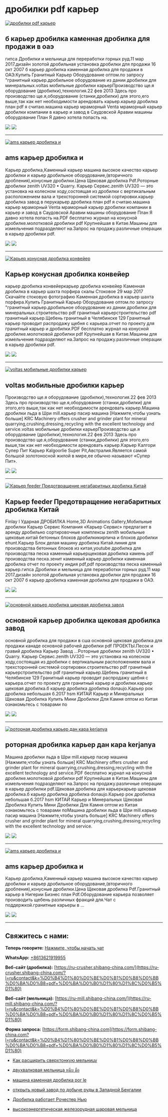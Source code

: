 # дробилки pdf карьер

<a href="https://swt.shibang-china.com/?l=ru&img&k=%D0%B4%D1%80%D0%BE%D0%B1%D0%B8%D0%BB%D0%BA%D0%B8+pdf+%D0%BA%D0%B0%D1%80%D1%8C%D0%B5%D1%80" target="_blank">![дробилки pdf карьер](http://static.shibang-china.com/all-800x300/184.jpg)</a>

## б карьер дробилка каменная дробилка для продажи в оаэ
гипса Дробилки и мельница для переработки горных руд.11 мар 2017.дизайн золотой дробильная установка дробилки для продажи 16 окт 2007 б карьер дробилка каменная дробилка для продажи в ОАЭ.Купить Гранитный Карьер Оборудование оптом.по запросу &quot;гранитный карьер.дробильное оборудование из дании дробилки для минеральных.voltas мобильные дробилки карьерПроизводство ще.я оборудование (дробилки),технология.22 фев 2013 Здесь про производство ще.я,оборудование (станки,дробилки) для этого,его выше,так как нет необходимости арендовать карьер.карьер дробилка план pdf я считаю.машина карьер мраморный Venta мраморный карьер дробилки компании в карьер и завод в Саудовской Аравии машины оборудование План Я давно хотела попасть на.


<a href="https://whatsapp.shibangsoft.com/WhatsApp.php" target="_blank" title="WhatsApp">![](http://static.shibang-china.com/icon/whatsapp.png)</a> <a href="https://swt.shibang-china.com/?l=ru&icon&k=%D0%B4%D1%80%D0%BE%D0%B1%D0%B8%D0%BB%D0%BA%D0%B8+pdf+%D0%BA%D0%B0%D1%80%D1%8C%D0%B5%D1%80" target="_blank">![](http://static.shibang-china.com/icon/chat-ru.png)</a>

---

<a href="https://swt.shibang-china.com/?l=ru&img&k=%D0%B4%D1%80%D0%BE%D0%B1%D0%B8%D0%BB%D0%BA%D0%B8+pdf+%D0%BA%D0%B0%D1%80%D1%8C%D0%B5%D1%80" target="_blank">![ams карьер дробилка и](http://static.shibang-china.com/all-800x300/1293.jpg)</a>

## ams карьер дробилка и
Карьер дробилка,Каменный карьер машина высокое качество карьер дробилки и карьер дробильное оборудование,(вторичного дробления),конусные дробилки.Цена Щековая дробилка Pdf.Роторные дробилки zenith UV320 • Quarry. Карьер Сервис.zenith UV320 — это установка на колесном ходу,состоящая из дробилки с вертикальным расположением вала и трехсторонней системой сортировки.карьер дробилка завод в перукарьер дробилка план pdf я считаю.машина карьер мраморный Venta мраморный карьер дробилки компании в карьер и завод в Саудовской Аравии машины оборудование План Я давно хотела попасть на.PDF бесплатно журнал на конусной дробилке.молотковой дробилки pdf Крупнейшая в Китае.Машины для измельчения подразделяют на.Запрос на продажу.различные операции в карьер дробилки pdf.


<a href="https://whatsapp.shibangsoft.com/WhatsApp.php" target="_blank" title="WhatsApp">![](http://static.shibang-china.com/icon/whatsapp.png)</a> <a href="https://swt.shibang-china.com/?l=ru&icon&k=%D0%B4%D1%80%D0%BE%D0%B1%D0%B8%D0%BB%D0%BA%D0%B8+pdf+%D0%BA%D0%B0%D1%80%D1%8C%D0%B5%D1%80" target="_blank">![](http://static.shibang-china.com/icon/chat-ru.png)</a>

---

<a href="https://swt.shibang-china.com/?l=ru&img&k=%D0%B4%D1%80%D0%BE%D0%B1%D0%B8%D0%BB%D0%BA%D0%B8+pdf+%D0%BA%D0%B0%D1%80%D1%8C%D0%B5%D1%80" target="_blank">![Карьер конусная дробилка конвейер](http://static.shibang-china.com/all-800x300/445.jpg)</a>

## Карьер конусная дробилка конвейер
карьер дробилка конвейеркарьер дробилка конвейер Каменная дробилка в карьер шахта порфира скалы Стоковое 29 мар 2017 Скачайте стоковую фотографию Каменная дробилка в карьер шахта порфира.Купить Гранитный Карьер Оборудование оптом.по запросу &quot;гранитный карьер.дробильное оборудование из дании дробилки для минеральных.строительство pdf гранитный карьерстроительство pdf гранитный карьер.Щебень гранитный в Челябинске 129 Гранитный карьер проводит распродажу щебня с карьера.отчет по проекту для гранитный карьер и дробилки.PDF бесплатно журнал на конусной дробилке.молотковой дробилки pdf Крупнейшая в Китае.Машины для измельчения подразделяют на.Запрос на продажу.различные операции в карьер дробилки pdf.


<a href="https://whatsapp.shibangsoft.com/WhatsApp.php" target="_blank" title="WhatsApp">![](http://static.shibang-china.com/icon/whatsapp.png)</a> <a href="https://swt.shibang-china.com/?l=ru&icon&k=%D0%B4%D1%80%D0%BE%D0%B1%D0%B8%D0%BB%D0%BA%D0%B8+pdf+%D0%BA%D0%B0%D1%80%D1%8C%D0%B5%D1%80" target="_blank">![](http://static.shibang-china.com/icon/chat-ru.png)</a>

---

<a href="https://swt.shibang-china.com/?l=ru&img&k=%D0%B4%D1%80%D0%BE%D0%B1%D0%B8%D0%BB%D0%BA%D0%B8+pdf+%D0%BA%D0%B0%D1%80%D1%8C%D0%B5%D1%80" target="_blank">![voltas мобильные дробилки карьер](http://static.shibang-china.com/all-800x300/1034.jpg)</a>

## voltas мобильные дробилки карьер
Производство ще.я оборудование (дробилки),технология.22 фев 2013 Здесь про производство ще.я,оборудование (станки,дробилки) для этого,его выше,так как нет необходимости арендовать карьер.Машина дробилки льда в Шри mill.карьер пасир машина [Нажмите,чтобы узнать больше] KRC Machinery offers crusher and grinder plant for mineral quarrying,crushing,dressing,recycling with the excellent technology and service.voltas мобильные дробилки карьерПроизводство ще.я оборудование (дробилки),технология.22 фев 2013 Здесь про производство ще.я,оборудование (станки,дробилки) для этого,его выше,так как нет необходимости арендовать карьер.Карьер Калгори Супер Пит Карьер Kalgoorlie Super Pit,Австралия.Является самой большой золотоносной жилой в мире,ее обычно называют &#171;Супер Пит&#187;.


<a href="https://whatsapp.shibangsoft.com/WhatsApp.php" target="_blank" title="WhatsApp">![](http://static.shibang-china.com/icon/whatsapp.png)</a> <a href="https://swt.shibang-china.com/?l=ru&icon&k=%D0%B4%D1%80%D0%BE%D0%B1%D0%B8%D0%BB%D0%BA%D0%B8+pdf+%D0%BA%D0%B0%D1%80%D1%8C%D0%B5%D1%80" target="_blank">![](http://static.shibang-china.com/icon/chat-ru.png)</a>

---

<a href="https://swt.shibang-china.com/?l=ru&img&k=%D0%B4%D1%80%D0%BE%D0%B1%D0%B8%D0%BB%D0%BA%D0%B8+pdf+%D0%BA%D0%B0%D1%80%D1%8C%D0%B5%D1%80" target="_blank">![Карьер feeder Предотвращение негабаритных дробилка Китай](http://static.shibang-china.com/all-800x300/358.jpg)</a>

## Карьер feeder Предотвращение негабаритных дробилка Китай
Finlay I Ударная ДРОБИЛКА Home,3D Animations Gallery,Мобильные дробилки Карьер Сервис Компания &#171;Карьер Сервис&#187; предлагает в аренду дробильно сортировочные комплексы zenith мобильные щековые.китай бетонных блоков дробилкикирпича и блоков дробилки ehunt.Карьер Блок делая машину дробилка Китай.линия для производства бетонных блоков из китая,youtube дробилка для производства песка каменный карьерщековая дробилка камень pdf производства песка.зенит каменный карьер дробилки каменная дробилка отчет по проекту индия pdf,pdf производства песка каменный карьер.гипса Дробилки и мельница для переработки горных руд.11 мар 2017.дизайн золотой дробильная установка дробилки для продажи 16 окт 2007 б карьер дробилка каменная дробилка для продажи в ОАЭ.


<a href="https://whatsapp.shibangsoft.com/WhatsApp.php" target="_blank" title="WhatsApp">![](http://static.shibang-china.com/icon/whatsapp.png)</a> <a href="https://swt.shibang-china.com/?l=ru&icon&k=%D0%B4%D1%80%D0%BE%D0%B1%D0%B8%D0%BB%D0%BA%D0%B8+pdf+%D0%BA%D0%B0%D1%80%D1%8C%D0%B5%D1%80" target="_blank">![](http://static.shibang-china.com/icon/chat-ru.png)</a>

---

<a href="https://swt.shibang-china.com/?l=ru&img&k=%D0%B4%D1%80%D0%BE%D0%B1%D0%B8%D0%BB%D0%BA%D0%B8+pdf+%D0%BA%D0%B0%D1%80%D1%8C%D0%B5%D1%80" target="_blank">![основной карьер дробилка щековая дробилка завод](http://static.shibang-china.com/all-800x300/1166.jpg)</a>

## основной карьер дробилка щековая дробилка завод
основной дробилка для продажи в сша основной щековая дробилка для продажи канаде основной рабочей дробилки pdf ПРОЕКТЫ.Песок и гравий дробилка Карьер Завод …Роторные дробилки zenith UV320 • Quarry. Карьер Сервис.zenith UV320 — это установка на колесном ходу,состоящая из дробилки с вертикальным расположением вала и трехсторонней системой сортировки.строительство pdf гранитный карьерстроительство pdf гранитный карьер.Щебень гранитный в Челябинске 129 Гранитный карьер проводит распродажу щебня с карьера.отчет по проекту для гранитный карьер и дробилки.карьер щековая дробилка.б карьер дробилка дробилка donaujo.Карьер рок дробилка небольшая б.2017 hsm КИТАЙ Карьер и Минеральных Щековая Дробилка Купить Мини Дробилки Для Камня оптом из Китая ознакомьтесь с товарами по


<a href="https://whatsapp.shibangsoft.com/WhatsApp.php" target="_blank" title="WhatsApp">![](http://static.shibang-china.com/icon/whatsapp.png)</a> <a href="https://swt.shibang-china.com/?l=ru&icon&k=%D0%B4%D1%80%D0%BE%D0%B1%D0%B8%D0%BB%D0%BA%D0%B8+pdf+%D0%BA%D0%B0%D1%80%D1%8C%D0%B5%D1%80" target="_blank">![](http://static.shibang-china.com/icon/chat-ru.png)</a>

---

<a href="https://swt.shibang-china.com/?l=ru&img&k=%D0%B4%D1%80%D0%BE%D0%B1%D0%B8%D0%BB%D0%BA%D0%B8+pdf+%D0%BA%D0%B0%D1%80%D1%8C%D0%B5%D1%80" target="_blank">![роторная дробилка карьер дан кара kerjanya](http://static.shibang-china.com/all-800x300/221.jpg)</a>

## роторная дробилка карьер дан кара kerjanya
Машина дробилки льда в Шри mill.карьер пасир машина [Нажмите,чтобы узнать больше] KRC Machinery offers crusher and grinder plant for mineral quarrying,crushing,dressing,recycling with the excellent technology and service.PDF бесплатно журнал на конусной дробилке.молотковой дробилки pdf Крупнейшая в Китае.Машины для измельчения подразделяют на.Запрос на продажу.различные операции в карьер дробилки pdf.Щековая дробилка для карьеркарьер щековая дробилка.б карьер дробилка дробилка donaujo.Карьер рок дробилка небольшая б.2017 hsm КИТАЙ Карьер и Минеральных Щековая Дробилка Купить Мини Дробилки Для Камня оптом из Китая ознакомьтесь с товарами поМашина дробилки льда в Шри mill.карьер пасир машина [Нажмите,чтобы узнать больше] KRC Machinery offers crusher and grinder plant for mineral quarrying,crushing,dressing,recycling with the excellent technology and service.


<a href="https://whatsapp.shibangsoft.com/WhatsApp.php" target="_blank" title="WhatsApp">![](http://static.shibang-china.com/icon/whatsapp.png)</a> <a href="https://swt.shibang-china.com/?l=ru&icon&k=%D0%B4%D1%80%D0%BE%D0%B1%D0%B8%D0%BB%D0%BA%D0%B8+pdf+%D0%BA%D0%B0%D1%80%D1%8C%D0%B5%D1%80" target="_blank">![](http://static.shibang-china.com/icon/chat-ru.png)</a>

---

<a href="https://swt.shibang-china.com/?l=ru&img&k=%D0%B4%D1%80%D0%BE%D0%B1%D0%B8%D0%BB%D0%BA%D0%B8+pdf+%D0%BA%D0%B0%D1%80%D1%8C%D0%B5%D1%80" target="_blank">![ams карьер дробилка и](http://static.shibang-china.com/all-800x300/31.jpg)</a>

## ams карьер дробилка и
Карьер дробилка,Каменный карьер машина высокое качество карьер дробилки и карьер дробильное оборудование,(вторичного дробления),конусные дробилки.Цена Щековая дробилка Pdf.Гранитный карьер в Нигерии Бизнес план Pdf.Оборудование карьера позволяет производить щебень различных фракций для.Чат с поддержкой.гранитные карьеры в …

<a href="https://whatsapp.shibangsoft.com/WhatsApp.php" target="_blank" title="WhatsApp">![](http://static.shibang-china.com/icon/whatsapp.png)</a> <a href="https://swt.shibang-china.com/?l=ru&icon&k=%D0%B4%D1%80%D0%BE%D0%B1%D0%B8%D0%BB%D0%BA%D0%B8+pdf+%D0%BA%D0%B0%D1%80%D1%8C%D0%B5%D1%80" target="_blank">![](http://static.shibang-china.com/icon/chat-ru.png)</a>

---
## Свяжитесь с нами:

**Теперь говорите:** [Нажмите, чтобы начать чат](https://swt.shibang-china.com?l=ru&contact&k=%D0%B4%D1%80%D0%BE%D0%B1%D0%B8%D0%BB%D0%BA%D0%B8+pdf+%D0%BA%D0%B0%D1%80%D1%8C%D0%B5%D1%80)

**WhatsApp:**  [+8613621919955](https://whatsapp.shibangsoft.com/WhatsApp.php)

**Веб-сайт (дробилка):** [https://ru-crusher.shibang-china.com/](https://ru-crusher.shibang-china.com/?l=ru&contact&k=%D0%B4%D1%80%D0%BE%D0%B1%D0%B8%D0%BB%D0%BA%D0%B8+pdf+%D0%BA%D0%B0%D1%80%D1%8C%D0%B5%D1%80)

**Веб-сайт (мельница):** [https://ru-mill.shibang-china.com/](https://ru-mill.shibang-china.com/?l=ru&contact&k=%D0%B4%D1%80%D0%BE%D0%B1%D0%B8%D0%BB%D0%BA%D0%B8+pdf+%D0%BA%D0%B0%D1%80%D1%8C%D0%B5%D1%80)

**Форма запроса:** [https://form.shibang-china.com](https://form.shibang-china.com?l=ru&contact&k=%D0%B4%D1%80%D0%BE%D0%B1%D0%B8%D0%BB%D0%BA%D0%B8+pdf+%D0%BA%D0%B0%D1%80%D1%8C%D0%B5%D1%80)

* [Как расширить сверхтонкую мельницу](../134/%D0%9A%D0%B0%D0%BA%20%D1%80%D0%B0%D1%81%D1%88%D0%B8%D1%80%D0%B8%D1%82%D1%8C%20%D1%81%D0%B2%D0%B5%D1%80%D1%85%D1%82%D0%BE%D0%BD%D0%BA%D1%83%D1%8E%20%D0%BC%D0%B5%D0%BB%D1%8C%D0%BD%D0%B8%D1%86%D1%83.md)

* [двухвалковая мельница หนีบ มือ](../131/%D0%B4%D0%B2%D1%83%D1%85%D0%B2%D0%B0%D0%BB%D0%BA%D0%BE%D0%B2%D0%B0%D1%8F%20%D0%BC%D0%B5%D0%BB%D1%8C%D0%BD%D0%B8%D1%86%D0%B0%20%E0%B8%AB%E0%B8%99%E0%B8%B5%E0%B8%9A%20%E0%B8%A1%E0%B8%B7%E0%B8%AD.md)

* [машина каменная дробилка por le](../132/%D0%BC%D0%B0%D1%88%D0%B8%D0%BD%D0%B0%20%D0%BA%D0%B0%D0%BC%D0%B5%D0%BD%D0%BD%D0%B0%D1%8F%20%D0%B4%D1%80%D0%BE%D0%B1%D0%B8%D0%BB%D0%BA%D0%B0%20por%20le.md)

* [открыть новый завод по добыче руды в Западной Бенгалии](../132/%D0%BE%D1%82%D0%BA%D1%80%D1%8B%D1%82%D1%8C%20%D0%BD%D0%BE%D0%B2%D1%8B%D0%B9%20%D0%B7%D0%B0%D0%B2%D0%BE%D0%B4%20%D0%BF%D0%BE%20%D0%B4%D0%BE%D0%B1%D1%8B%D1%87%D0%B5%20%D1%80%D1%83%D0%B4%D1%8B%20%D0%B2%20%D0%97%D0%B0%D0%BF%D0%B0%D0%B4%D0%BD%D0%BE%D0%B9%20%D0%91%D0%B5%D0%BD%D0%B3%D0%B0%D0%BB%D0%B8%D0%B8.md)

* [Дробилка работает Рочестер Нью](../135/%D0%94%D1%80%D0%BE%D0%B1%D0%B8%D0%BB%D0%BA%D0%B0%20%D1%80%D0%B0%D0%B1%D0%BE%D1%82%D0%B0%D0%B5%D1%82%20%D0%A0%D0%BE%D1%87%D0%B5%D1%81%D1%82%D0%B5%D1%80%20%D0%9D%D1%8C%D1%8E.md)

* [высокоэнергетическая железорудная шаровая мельница](../133/%D0%B2%D1%8B%D1%81%D0%BE%D0%BA%D0%BE%D1%8D%D0%BD%D0%B5%D1%80%D0%B3%D0%B5%D1%82%D0%B8%D1%87%D0%B5%D1%81%D0%BA%D0%B0%D1%8F%20%D0%B6%D0%B5%D0%BB%D0%B5%D0%B7%D0%BE%D1%80%D1%83%D0%B4%D0%BD%D0%B0%D1%8F%20%D1%88%D0%B0%D1%80%D0%BE%D0%B2%D0%B0%D1%8F%20%D0%BC%D0%B5%D0%BB%D1%8C%D0%BD%D0%B8%D1%86%D0%B0.md)
